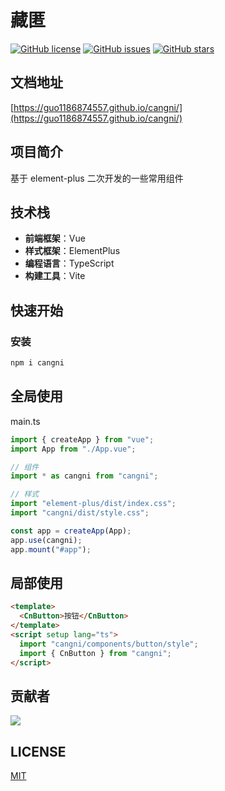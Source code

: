 # 藏匿

[![GitHub license](https://img.shields.io/github/license/guo1186874557/cangni)](https://github.com/guo1186874557/cangni/blob/master/LICENSE)
[![GitHub issues](https://img.shields.io/github/issues/guo1186874557/cangni)](https://github.com/guo1186874557/cangni/issues)
[![GitHub stars](https://img.shields.io/github/stars/guo1186874557/cangni)](https://github.com/guo1186874557/cangni/stargazers)

## 文档地址

[https://guo1186874557.github.io/cangni/](https://guo1186874557.github.io/cangni/)

## 项目简介

基于 element-plus 二次开发的一些常用组件

## 技术栈

- **前端框架**：Vue
- **样式框架**：ElementPlus
- **编程语言**：TypeScript
- **构建工具**：Vite

## 快速开始

### 安装

```bash
npm i cangni
```

## 全局使用

main.ts

```ts
import { createApp } from "vue";
import App from "./App.vue";

// 组件
import * as cangni from "cangni";

// 样式
import "element-plus/dist/index.css";
import "cangni/dist/style.css";

const app = createApp(App);
app.use(cangni);
app.mount("#app");
```

## 局部使用

```html
<template>
  <CnButton>按钮</CnButton>
</template>
<script setup lang="ts">
  import "cangni/components/button/style";
  import { CnButton } from "cangni";
</script>
```

## 贡献者

<a href="https://github.com/guo1186874557/cangni/graphs/contributors">
    <img src="https://contrib.rocks/image?repo=guo1186874557/cangni" />
</a>

## LICENSE

[MIT](./LICENSE)

